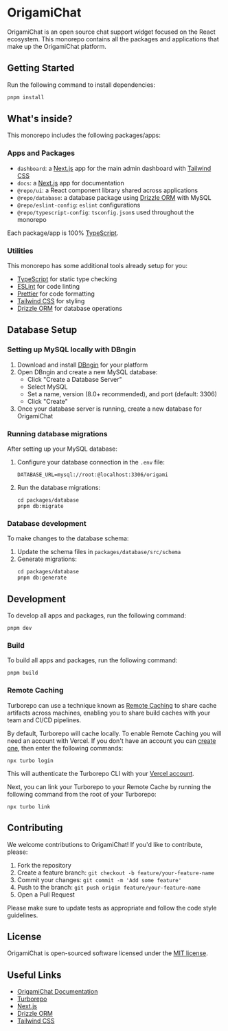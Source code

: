 # OrigamiChat

OrigamiChat is an open source chat support widget focused on the React ecosystem. This monorepo contains all the packages and applications that make up the OrigamiChat platform.

## Getting Started

Run the following command to install dependencies:

```sh
pnpm install
```

## What's inside?

This monorepo includes the following packages/apps:

### Apps and Packages

- `dashboard`: a [Next.js](https://nextjs.org/) app for the main admin dashboard with [Tailwind CSS](https://tailwindcss.com/)
- `docs`: a [Next.js](https://nextjs.org/) app for documentation
- `@repo/ui`: a React component library shared across applications
- `@repo/database`: a database package using [Drizzle ORM](https://orm.drizzle.team/) with MySQL
- `@repo/eslint-config`: `eslint` configurations
- `@repo/typescript-config`: `tsconfig.json`s used throughout the monorepo

Each package/app is 100% [TypeScript](https://www.typescriptlang.org/).

### Utilities

This monorepo has some additional tools already setup for you:

- [TypeScript](https://www.typescriptlang.org/) for static type checking
- [ESLint](https://eslint.org/) for code linting
- [Prettier](https://prettier.io) for code formatting
- [Tailwind CSS](https://tailwindcss.com/) for styling
- [Drizzle ORM](https://orm.drizzle.team/) for database operations

## Database Setup

### Setting up MySQL locally with DBngin

1. Download and install [DBngin](https://dbngin.com/) for your platform
2. Open DBngin and create a new MySQL database:
   - Click "Create a Database Server"
   - Select MySQL
   - Set a name, version (8.0+ recommended), and port (default: 3306)
   - Click "Create"
3. Once your database server is running, create a new database for OrigamiChat

### Running database migrations

After setting up your MySQL database:

1. Configure your database connection in the `.env` file:

   ```
   DATABASE_URL=mysql://root:@localhost:3306/origami
   ```

2. Run the database migrations:
   ```
   cd packages/database
   pnpm db:migrate
   ```

### Database development

To make changes to the database schema:

1. Update the schema files in `packages/database/src/schema`
2. Generate migrations:
   ```
   cd packages/database
   pnpm db:generate
   ```

## Development

To develop all apps and packages, run the following command:

```
pnpm dev
```

### Build

To build all apps and packages, run the following command:

```
pnpm build
```

### Remote Caching

Turborepo can use a technique known as [Remote Caching](https://turborepo.com/docs/core-concepts/remote-caching) to share cache artifacts across machines, enabling you to share build caches with your team and CI/CD pipelines.

By default, Turborepo will cache locally. To enable Remote Caching you will need an account with Vercel. If you don't have an account you can [create one](https://vercel.com/signup?utm_source=turborepo-examples), then enter the following commands:

```
npx turbo login
```

This will authenticate the Turborepo CLI with your [Vercel account](https://vercel.com/docs/concepts/personal-accounts/overview).

Next, you can link your Turborepo to your Remote Cache by running the following command from the root of your Turborepo:

```
npx turbo link
```

## Contributing

We welcome contributions to OrigamiChat! If you'd like to contribute, please:

1. Fork the repository
2. Create a feature branch: `git checkout -b feature/your-feature-name`
3. Commit your changes: `git commit -m 'Add some feature'`
4. Push to the branch: `git push origin feature/your-feature-name`
5. Open a Pull Request

Please make sure to update tests as appropriate and follow the code style guidelines.

## License

OrigamiChat is open-sourced software licensed under the [MIT license](LICENSE).

## Useful Links

- [OrigamiChat Documentation](https://docs.origamichat.com)
- [Turborepo](https://turborepo.com/docs)
- [Next.js](https://nextjs.org/docs)
- [Drizzle ORM](https://orm.drizzle.team/docs)
- [Tailwind CSS](https://tailwindcss.com/docs)
